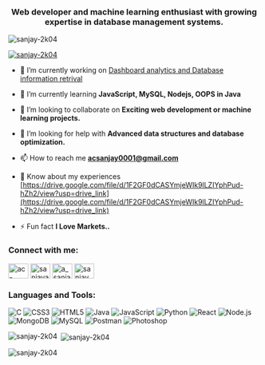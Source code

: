 <h3 align="center">Web developer and machine learning enthusiast with growing expertise in database management systems.</h3>

<p align="left"> <img src="https://komarev.com/ghpvc/?username=sanjay-2k04&label=Profile%20views&color=0e75b6&style=flat" alt="sanjay-2k04" /> </p>

<p align="left"> <a href="https://github.com/ryo-ma/github-profile-trophy"><img src="https://github-profile-trophy.vercel.app/?username=sanjay-2k04" alt="sanjay-2k04" /></a> </p>

- 🔭 I’m currently working on [Dashboard analytics and Database information retrival](https://github.com/sanjay-2k04/Ecommerce.git)

- 🌱 I’m currently learning **JavaScript, MySQL, Nodejs, OOPS in Java**

- 👯 I’m looking to collaborate on **Exciting web development or machine learning projects.**

- 🤝 I’m looking for help with **Advanced data structures and database optimization.**

- 📫 How to reach me **acsanjay0001@gmail.com**

- 📄 Know about my experiences [https://drive.google.com/file/d/1F2GF0dCASYmjeWIk9lLZIYphPud-hZh2/view?usp=drive_link](https://drive.google.com/file/d/1F2GF0dCASYmjeWIk9lLZIYphPud-hZh2/view?usp=drive_link)

- ⚡ Fun fact **I Love Markets..**

<h3 align="left">Connect with me:</h3>
<p align="left">
<a href="https://linkedin.com/in/ac-sanjay-a92831215" target="blank"><img align="center" src="https://raw.githubusercontent.com/rahuldkjain/github-profile-readme-generator/master/src/images/icons/Social/linked-in-alt.svg" alt="ac-sanjay-a92831215" height="30" width="40" /></a>
<a href="https://kaggle.com/sanjayacsk" target="blank"><img align="center" src="https://raw.githubusercontent.com/rahuldkjain/github-profile-readme-generator/master/src/images/icons/Social/kaggle.svg" alt="sanjayacsk" height="30" width="40" /></a>
<a href="https://www.hackerrank.com/a_sanjay1" target="blank"><img align="center" src="https://raw.githubusercontent.com/rahuldkjain/github-profile-readme-generator/master/src/images/icons/Social/hackerrank.svg" alt="a_sanjay1" height="30" width="40" /></a>
<a href="https://www.leetcode.com/sanjay_a29" target="blank"><img align="center" src="https://raw.githubusercontent.com/rahuldkjain/github-profile-readme-generator/master/src/images/icons/Social/leet-code.svg" alt="sanjay_a29" height="30" width="40" /></a>
</p>

<h3 align="left">Languages and Tools:</h3>
<p align="left"> <img src="https://img.shields.io/badge/C-00599C?style=for-the-badge&logo=c&logoColor=white" alt="C"/> <img src="https://img.shields.io/badge/CSS3-1572B6?style=for-the-badge&logo=css3&logoColor=white" alt="CSS3"/> <img src="https://img.shields.io/badge/HTML5-E34F26?style=for-the-badge&logo=html5&logoColor=white" alt="HTML5"/> <img src="https://img.shields.io/badge/Java-ED8B00?style=for-the-badge&logo=java&logoColor=white" alt="Java"/> <img src="https://img.shields.io/badge/JavaScript-F7DF1E?style=for-the-badge&logo=javascript&logoColor=black" alt="JavaScript"/> <img src="https://img.shields.io/badge/Python-3776AB?style=for-the-badge&logo=python&logoColor=white" alt="Python"/> <img src="https://img.shields.io/badge/React-20232A?style=for-the-badge&logo=react&logoColor=61DAFB" alt="React"/> <img src="https://img.shields.io/badge/Node.js-339933?style=for-the-badge&logo=nodedotjs&logoColor=white" alt="Node.js"/> <img src="https://img.shields.io/badge/MongoDB-4EA94B?style=for-the-badge&logo=mongodb&logoColor=white" alt="MongoDB"/> <img src="https://img.shields.io/badge/MySQL-005C84?style=for-the-badge&logo=mysql&logoColor=white" alt="MySQL"/> <img src="https://img.shields.io/badge/Postman-FF6C37?style=for-the-badge&logo=postman&logoColor=white" alt="Postman"/> <img src="https://img.shields.io/badge/Adobe%20Photoshop-31A8FF?style=for-the-badge&logo=AdobePhotoshop&logoColor=white" alt="Photoshop"/> </p>

<p><img align="left" src="https://github-readme-stats.vercel.app/api/top-langs?username=sanjay-2k04&show_icons=true&locale=en&layout=compact" alt="sanjay-2k04" /></p>

<p>&nbsp;<img align="center" src="https://github-readme-stats.vercel.app/api?username=sanjay-2k04&show_icons=true&locale=en" alt="sanjay-2k04" /></p>

<p><img align="center" src="https://github-readme-streak-stats.herokuapp.com/?user=sanjay-2k04&" alt="sanjay-2k04" /></p>
